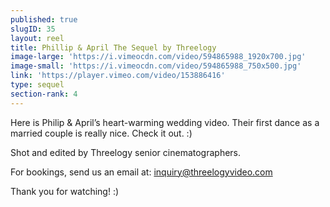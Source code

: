 ```yaml
---
published: true
slugID: 35
layout: reel
title: Phillip & April The Sequel by Threelogy
image-large: 'https://i.vimeocdn.com/video/594865988_1920x700.jpg'
image-small: 'https://i.vimeocdn.com/video/594865988_750x500.jpg'
link: 'https://player.vimeo.com/video/153886416'
type: sequel
section-rank: 4
---
```

Here is Philip & April’s heart-warming wedding video. Their first dance as a married couple is really nice. Check it out. :) 

Shot and edited by Threelogy senior cinematographers.

For bookings, send us an email at: inquiry@threelogyvideo.com

Thank you for watching! :)
